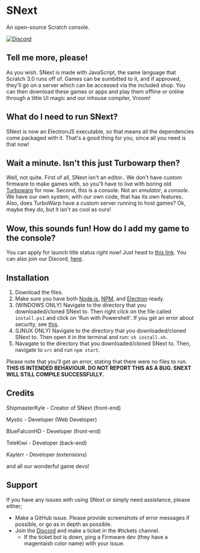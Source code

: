 
# SNext

An open-source Scratch console.

[![Discord](https://img.shields.io/discord/839159549260333117?label=SNext&logo=SNext&style=plastic)](https://discord.gg/XU4zK5jjMc)

## Tell me more, please!

As you wish. SNext is made with JavaScript, the same language that Scratch 3.0 runs off of. Games can be sumbitted to it, and if approved, they'll go on a server which can be accessed via the included shop. You can then download these games or apps and play them offline or online through a little UI magic and our inhouse compiler, Vroom!

## What do I need to run SNext?

SNext is now an ElectronJS executable, so that means all the dependencies come packaged with it. That's a good thing for you, since all you need is that now!

## Wait a minute. Isn't this just Turbowarp then?

Well, not quite. First of all, SNext isn't an editor.. We don't have custom firmware to make games with, so you'll have to live with boring old [Turbowarp](https://turbowarp.org) for now. Second, this is a console. Not an *emulator*, a *console*. We have our own system, with our own code, that has its own features. Also, does TurboWarp have a custom server running to host games? Ok, maybe they do, but it isn't as cool as ours!

## Wow, this sounds fun! How do I add my game to the console?

You can apply for launch title status *right now!* Just head to [this link](https://forms.gle/Rbt1ELbr8HPgEh2q9). You can also join our Discord, [here](https://discord.gg/mqGKmRw9MY).

## Installation

1. Download the files.
2. Make sure you have both [Node.js](https://nodejs.org/en/download/), [NPM](https://docs.npmjs.com/downloading-and-installing-node-js-and-npm), and [Electron](https://www.electronjs.org/docs/latest/tutorial/quick-start) ready.
3. (WINDOWS ONLY)  Navigate to the directory that you downloaded/cloned SNext to. Then right click on the file called `install.ps1` and click on 'Run with Powershell'. If you get an error about security, see [this](https://www.danielengberg.com/powershell-check-execution-policy/).
3. (LINUX ONLY) Navigate to the directory that you downloaded/cloned SNext to. Then open it in the terminal and run: `sh install.sh`.
4. Navagate to the directory that you downloaded/cloned SNext to. Then, navigate to `src` and run `npm start`.

Please note that you'll get an error, stating that there were no files to run. **THIS IS INTENDED BEHAVIOUR. DO NOT REPORT THIS AS A BUG. SNEXT  WILL STILL COMPILE SUCCESSFULLY.**

## Credits

ShipmasterKyle - Creator of SNext (front-end)

Mystic - Developer (Web Developer)

BlueFalconHD - Developer (front-end)

TeleKiwi - Developer (back-end)

Kaylerr - Developer (extensions)

and all our wonderful game devs!

## Support

If you have any issues with using SNext or simply need assistance, please either;

- Make a GitHub issue. Please provide screenshots of error messages if possible, or go as in depth as possible.
- Join the [Discord](https://discord.gg/mqGKmRw9MY) and make a ticket in the #tickets channel.
  - If the ticket bot is down, ping a Firmware dev (they have a magentaish color name) with your issue.
